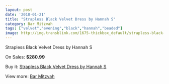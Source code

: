 ```yaml
---
layout: post
date: '2018-01-21'
title: "Strapless Black Velvet Dress by Hannah S"
category: Bar Mitzvah
tags: ["velvet","evening","black","hannah","beaded"]
image: http://img.transblink.com/1675-thickbox_default/strapless-black-velvet-dress-by-hannah-s.jpg
---
```

Strapless Black Velvet Dress by Hannah S

On Sales: **$280.99**
<a href="https://www.transblink.com/en/bar-mitzvah/534-strapless-black-velvet-dress-by-hannah-s.html"><amp-img layout="responsive" width="600" height="600" src="//img.transblink.com/1675-thickbox_default/strapless-black-velvet-dress-by-hannah-s.jpg" alt="Strapless Black Velvet Dress by Hannah S 0" /></a>
<a href="https://www.transblink.com/en/bar-mitzvah/534-strapless-black-velvet-dress-by-hannah-s.html"><amp-img layout="responsive" width="600" height="600" src="//img.transblink.com/1676-thickbox_default/strapless-black-velvet-dress-by-hannah-s.jpg" alt="Strapless Black Velvet Dress by Hannah S 1" /></a>

Buy it: [Strapless Black Velvet Dress by Hannah S](https://www.transblink.com/en/bar-mitzvah/534-strapless-black-velvet-dress-by-hannah-s.html "Strapless Black Velvet Dress by Hannah S")

View more: [Bar Mitzvah](https://www.transblink.com/en/2-bar-mitzvah "Bar Mitzvah")